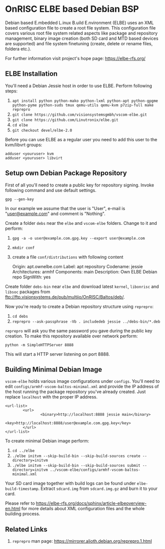 OnRISC ELBE based Debian BSP
============================

Debian based E.mbedded L.inux B.uild E.nvironment (ELBE) uses an XML based
configuration file to create a root file system. This configuration file covers
various root file system related aspects like package and repository
management, binary image creation (both SD card and MTD based devices are
supported) and file system finetuning (create, delete or rename files, foldera
etc.).

For further information visit project's hope page: https://elbe-rfs.org/

ELBE Installation
-----------------

You'll need a Debian Jessie host in order to use ELBE. Perform following steps:

1. `apt install python python-mako python-lxml python-apt python-gpgme python-pyme python-suds tmux qemu-utils qemu-kvm p7zip-full make reprepro`
2. `git clone https://github.com/visionsystemsgmbh/vscom-elbe.git`
3. `git clone https://github.com/Linutronix/elbe.git`
4. `cd elbe`
5. `git checkout devel/elbe-2.0`

Before you can use ELBE as a regular user you need to add this user to the
kvm/libvrt groups:

    adduser <youruser> kvm
    adduser <youruser> libvirt

Setup own Debian Package Repository
-----------------------------------

First of all you'll need to create a public key for repository signing. Invoke
following command and use default settings.

    gpg --gen-key

In our example we assume that the user is "User", e-mail is "user@example.com"
and comment is "Nothing".

Create a folder `debs` near the `elbe` and `vscom-elbe` folders. Change to it
and perform:

1. `gpg -a -o user@example.com.gpg.key --export user@example.com`
2. `mkdir conf`
3. create a file `conf/distributions` with following content


    Origin: apt.ownelbe.com
    Label: apt repository
    Codename: jessie
    Architectures: armhf
    Components: main
    Description: Own ELBE Debian repo
    SignWith: yes

Create folder `debs-bin` near `elbe` and download latest `kernel`, `libonrisc`
and `libsoc` packages from
ftp://ftp.visionsystems.de/pub/multiio/OnRISC/Baltos/deb/.

Now you're ready to create a Debian repository structure using `reprepro`:

1. `cd debs`
2. `reprepro --ask-passphrase -Vb . includedeb jessie ../debs-bin/*.deb`

`reprepro` will ask you the same password you gave during the public key
creation. To make this repository available over network perform:

    python -m SimpleHTTPServer 8888

This will start a HTTP server listening on port 8888.

Building Minimal Debian Image
-----------------------------

`vscom-elbe` holds various image configurations under `configs`. You'll need to
edit `configs/armhf-vscom-baltos-minimal.xml` and provide the IP address of
the host running the package repository you've already created. Just replace
`localhost` with the proper IP address.

    <url-list>
            <url>
                    <binary>http://localhost:8888 jessie main</binary>
                    <key>http://localhost:8888/user@example.com.gpg.key</key>
            </url>
    </url-list>

To create minimal Debian image perform:

1. `cd ../elbe`
2. `./elbe initvm --skip-build-bin --skip-build-sources create --directory=initvm`
3. `./elbe initvm --skip-build-bin --skip-build-sources submit --directory=initvm ../vscom-elbe/configs/armhf-vscom-baltos-minimal.xml`

Your SD card image together with build logs can be found under
`elbe-build-timestamp`. Extract `sdcard.img` from `sdcard.img.gz` and burn
it to your card.

Please refer to https://elbe-rfs.org/docs/sphinx/article-elbeoverview-en.html
for more details about XML configuration files and the whole building process.

Related Links
-------------

1. `reprepro` man page: https://mirrorer.alioth.debian.org/reprepro.1.html

